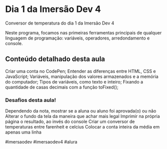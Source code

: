# Dia 1 da Imersão Dev 4
Conversor de temperatura do dia 1 da Imersão Dev 4

Neste programa, focamos nas primeiras ferramentas principais de qualquer linguagem de programação: variáveis, operadores, arredondamento e console.



## Conteúdo detalhado desta aula
Criar uma conta no CodePen;
Entender as diferenças entre HTML, CSS e JavaScript;
Variáveis, manipulação dos valores armazenados e a memória do computador;
Tipos de variáveis, como texto e inteiro;
Fixando a quantidade de casas decimais com a função toFixed();

### Desafios desta aula!
Dependendo da nota, mostrar se a aluna ou aluno foi aprovada(o) ou não
Alterar o fundo da tela da maneira que achar mais legal
Imprimir na própria página o resultado, ao invés do console
Criar um conversor de temperaturas entre farenheit e celcius
Colocar a conta inteira da média em apenas uma linha

#imersaodev #imersaodev4 #alura
